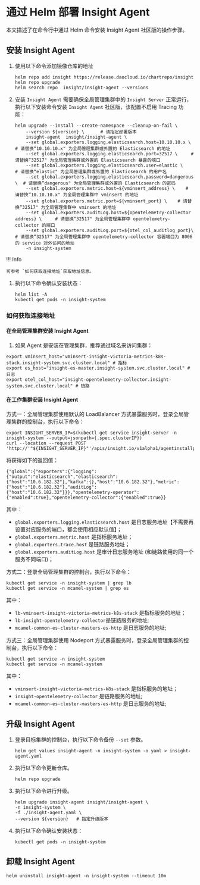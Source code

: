 # 通过 Helm 部署 Insight Agent 

本文描述了在命令行中通过 Helm 命令安装 Insight Agent 社区版的操作步骤。

## 安装 Insight Agent

1. 使用以下命令添加镜像仓库的地址

    ```shell
    helm repo add insight https://release.daocloud.io/chartrepo/insight
    helm repo upgrade
    helm search repo  insight/insight-agent --versions
    ```

2. 安装 `Insight Agent` 需要确保全局管理集群中的 `Insight Server` 正常运行，执行以下安装命令安装 `Insight Agent` 社区版，该配置不启用 Tracing 功能：

    ```shell
    helm upgrade --install --create-namespace --cleanup-on-fail \
        --version ${version} \      # 请指定部署版本
        insight-agent  insight/insight-agent \
        --set global.exporters.logging.elasticsearch.host=10.10.10.x \    # 请替换“10.10.10.x" 为全局管理集群或外置的 Elasticsearch 的地址
        --set global.exporters.logging.elasticsearch.port=32517 \     # 请替换“32517" 为全局管理集群或外置的 Elasticsearch 暴露的端口
        --set global.exporters.logging.elasticsearch.user=elastic \     # 请替换“elastic" 为全局管理集群或外置的 Elasticsearch 的用户名
        --set global.exporters.logging.elasticsearch.password=dangerous \  # 请替换“dangerous" 为全局管理集群或外置的 Elasticsearch 的密码
        --set global.exporters.metric.host=${vminsert_address} \    # 请替换“10.10.10.x" 为全局管理集群中 vminsert 的地址
        --set global.exporters.metric.port=${vminsert_port} \    # 请替换“32517" 为全局管理集群中 vminsert 的地址
        --set global.exporters.auditLog.host=${opentelemetry-collector address} \     # 请替换“32517" 为全局管理集群中 opentelemetry-collector 的端口
        --set global.exporters.auditLog.port=${otel_col_auditlog_port}\   # 请替换“32517" 为全局管理集群中 opentelemetry-collector 容器端口为 8006 的 service 对外访问的地址
        -n insight-system
    ```

!!! Info

    可参考 `如何获取连接地址`获取地址信息。

1. 执行以下命令确认安装状态：

    ```shell
    helm list -A
    kubectl get pods -n insight-system
    ```

### 如何获取连接地址

#### 在全局管理集群安装 Insight Agent

1. 如果 Agent 是安装在管理集群，推荐通过域名来访问集群：

```shell
export vminsert_host="vminsert-insight-victoria-metrics-k8s-stack.insight-system.svc.cluster.local" # 指标
export es_host="insight-es-master.insight-system.svc.cluster.local" # 日志
export otel_col_host="insight-opentelemetry-collector.insight-system.svc.cluster.local" # 链路
```

#### 在工作集群安装 Insight Agent

方式一：全局管理集群使用默认的 LoadBalancer 方式暴露服务时，登录全局管理集群的控制台，执行以下命令：

```shell
export INSIGHT_SERVER_IP=$(kubectl get service insight-server -n insight-system --output=jsonpath={.spec.clusterIP})
curl --location --request POST 'http://'"${INSIGHT_SERVER_IP}"'/apis/insight.io/v1alpha1/agentinstallparam'
```

将获得如下的返回值：

```shell
{"global":{"exporters":{"logging":{"output":"elasticsearch","elasticsearch":{"host":"10.6.182.32"},"kafka":{},"host":"10.6.182.32"},"metric":{"host":"10.6.182.32"},"auditLog":{"host":"10.6.182.32"}}},"opentelemetry-operator":{"enabled":true},"opentelemetry-collector":{"enabled":true}}
```

其中：
- `global.exporters.logging.elasticsearch.host` 是日志服务地址【不需要再设置对应服务的端口，都会使用相应默认值】；
- `global.exporters.metric.host` 是指标服务地址；
- `global.exporters.trace.host` 是链路服务地址；
- `global.exporters.auditLog.host` 是审计日志服务地址 (和链路使用的同一个服务不同端口)；


方式二：登录全局管理集群的控制台，执行以下命令：

```shell
kubectl get service -n insight-system | grep lb
kubectl get service -n mcamel-system | grep es
```

其中：
- `lb-vminsert-insight-victoria-metrics-k8s-stack` 是指标服务的地址；
- `lb-insight-opentelemetry-collector`是链路服务的地址;
- `mcamel-common-es-cluster-masters-es-http` 是日志服务的地址;

方式三：全局管理集群使用 Nodeport 方式暴露服务时，登录全局管理集群的控制台，执行以下命令：

```shell
kubectl get service -n insight-system
kubectl get service -n mcamel-system
```

其中：
- `vminsert-insight-victoria-metrics-k8s-stack` 是指标服务的地址；
- `insight-opentelemetry-collector` 是链路服务的地址;
- `mcamel-common-es-cluster-masters-es-http` 是日志服务的地址;

## 升级 Insight Agent

1. 登录目标集群的控制台，执行以下命令备份 `--set` 参数。

    ```shell
    helm get values insight-agent -n insight-system -o yaml > insight-agent.yaml
    ```

2. 执行以下命令更新仓库。

    ```shell
    helm repo upgrade
    ```

3. 执行以下命令进行升级。

    ```shell
    helm upgrade insight-agent insight/insight-agent \
    -n insight-system \
    -f ./insight-agent.yaml \
    --version ${version}   # 指定升级版本
    ```

4. 执行以下命令确认安装状态：

    ```shell
    kubectl get pods -n insight-system
    ```

## 卸载 Insight Agent

```shell
helm uninstall insight-agent -n insight-system --timeout 10m
```